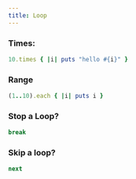 ```yaml
---
title: Loop
---
```


### Times:
```ruby
10.times { |i| puts "hello #{i}" }
```

### Range
```ruby
(1..10).each { |i| puts i }
```

### Stop a Loop?
```ruby
break
```

### Skip a loop?
```ruby
next
```